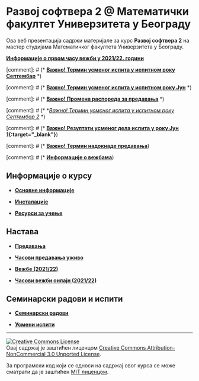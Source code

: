 # Развој софтвера 2 @ Математички факултет Универзитета у Београду

Ова веб презентација  садржи материјале за курс **Развој софтвера 2** на мастер студијама Математичког факултета Универзитета у Београду.

**[Информације о првом часу вежби у 2021/22. години](/vezbe/info/README.md)**

[comment]: # (* **[Важно! Термин усмeног испита у испитном року Септембар](/usmeni-ispiti/info/README.md)** *)

[comment]: # (* **[Важно! Термин усмeног испита у испитном року Јун](/usmeni-ispiti/info/README.md)** *)

[comment]: # (* **[Важно! Промена распореда за предавања](/predavanja/info/README.md)** *)

[comment]: # (* **[Важно! Термин усмсног испита у испитном року Септембар 2](/usmeni-ispiti/info/README.md)* *)

[comment]: # (* **[Важно! Резултати усменог дела испита у року Јун 1](/usmeni-ispiti/info/2019.06.29-RS2.pdf){:target="_blank"}**)

[comment]: # (* **[Важно! Термин надокнаде предавања](/predavanja/info/README.md)**)

[comment]: # (* **[Информације о вежбама](/vezbe/info/README.md)**)

## Информације о курсу

* **[Основне информације](/informacije/README-2020-21.md)**

* **[Инсталације](/INSTALACIJE-2020-21.md)**

* **[Ресурси за учење](/RESURSI-ZA-UCENJE-2020-21.md)**

## Настава

* **[Предавања](/predavanja/README-2020-21.md)**

* **[Часови предавања уживо](/predavanja/casovi-uzivo/README-2020-21.md)**

* **[Вежбе (2021/22)](./vezbe/)**

* **[Часови вежби онлајн (2021/22)](./vezbe/casovi-uzivo/)**

## Семинарски радови и испити

* **[Семинарски радови](/seminarski-radovi/README.md)**

<!-- * **[Писмени испити, академска година 2018-2019](/pismeni-ispiti/README.md)** -->

* **[Усмени испити](/usmeni-ispiti/README.md)**

---

<a rel="license" href="http://creativecommons.org/licenses/by-nc/3.0/"><img alt="Creative Commons License" style="border-width:0" src="https://i.creativecommons.org/l/by-nc/3.0/88x31.png" /></a><br />Овај садржај је заштићен лиценцом <a rel="license" href="http://creativecommons.org/licenses/by-nc/3.0/">Creative Commons Attribution-NonCommercial 3.0 Unported License</a>.

За програмски код који се односи на садржај овог курса се може сматрати да је заштићен [MIT лиценцом](/LICENSE).